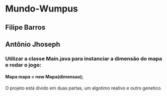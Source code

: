 # Mundo-Wumpus

## Filipe Barros
## Antônio Jhoseph



### Utilizar a classe Main.java para instanciar a dimensão do mapa e rodar o jogo:
#### Mapa mapa = new Mapa(dimensao);

O projeto está divido em duas partas, um algotimo reativo e outro genetico.
